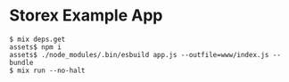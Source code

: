 # Storex Example App

```
$ mix deps.get
assets$ npm i 
assets$ ./node_modules/.bin/esbuild app.js --outfile=www/index.js --bundle
$ mix run --no-halt
```
